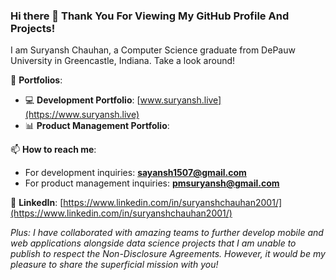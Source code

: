 <h3> Hi there 👋 Thank You For Viewing My GitHub Profile And Projects! </h3>

<!--
**suryanshchauhan/suryanshchauhan** is a ✨ _special_ ✨ repository because its `README.md` (this file) appears on your GitHub profile.

Here are some ideas to get you started:

- 🔭 I’m currently working on ...
- 🌱 I’m currently learning ...
- 👯 I’m looking to collaborate on ...
- 🤔 I’m looking for help with ...
- 💬 Ask me about ...
- 📫 How to reach me: ...
- 😄 Pronouns: ...
- ⚡ Fun fact: ...
-->

I am Suryansh Chauhan, a Computer Science graduate from DePauw University in Greencastle, Indiana. Take a look around!

🔗 **Portfolios**:  
- 💻 **Development Portfolio**: [www.suryansh.live](https://www.suryansh.live)  
- 📊 **Product Management Portfolio**:

📫 **How to reach me**:  
- For development inquiries: **sayansh1507@gmail.com**  
- For product management inquiries: **pmsuryansh@gmail.com**

💼 **LinkedIn**: [https://www.linkedin.com/in/suryanshchauhan2001/](https://www.linkedin.com/in/suryanshchauhan2001/)

*Plus: I have collaborated with amazing teams to further develop mobile and web applications alongside data science projects that I am unable to publish to respect the Non-Disclosure Agreements. However, it would be my pleasure to share the superficial mission with you!*

